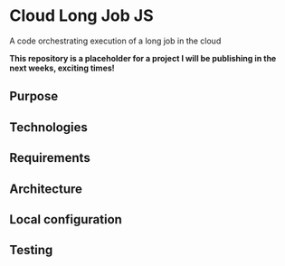 # Cloud Long Job JS

A code orchestrating execution of a long job in the cloud

**This repository is a placeholder for a project I will be publishing in the next weeks, exciting times!**

## Purpose



## Technologies



## Requirements



## Architecture



## Local configuration



## Testing


